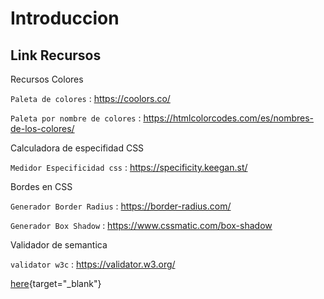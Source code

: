 # Introduccion

## Link Recursos

Recursos Colores 
  
  `Paleta de colores` : <https://coolors.co/>
  
  `Paleta por nombre de colores` : <https://htmlcolorcodes.com/es/nombres-de-los-colores/>

Calculadora de especifidad CSS

  `Medidor Especificidad css` : <https://specificity.keegan.st/>
  
Bordes en CSS

  `Generador Border Radius` : <https://border-radius.com/>

  `Generador Box Shadow` : <https://www.cssmatic.com/box-shadow>

Validador de semantica

  `validator w3c` : <https://validator.w3.org/>

[here](https://www.geeksforgeeks.org/){target="_blank"}


